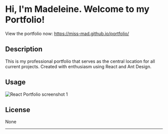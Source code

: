 # Hi, I'm Madeleine. Welcome to my Portfolio!

View the portfolio now: https://miss-mad.github.io/portfolio/

## Description

This is my professional portfolio that serves as the central location for all current projects. Created with enthusiasm using React and Ant Design.

## Usage

![React Portfolio screenshot 1](./src/components/assets/portfolio_screenshots/react_portfolio_screenshot4.png)

## License

None

---
